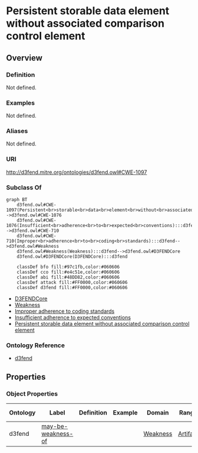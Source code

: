 # Persistent storable data element without associated comparison control element

## Overview

### Definition
Not defined.

### Examples
Not defined.

### Aliases
Not defined.

### URI
http://d3fend.mitre.org/ontologies/d3fend.owl#CWE-1097

### Subclass Of
```mermaid
graph BT
    d3fend.owl#CWE-1097(Persistent<br>storable<br>data<br>element<br>without<br>associated<br>comparison<br>control<br>element):::d3fend-->d3fend.owl#CWE-1076
    d3fend.owl#CWE-1076(Insufficient<br>adherence<br>to<br>expected<br>conventions):::d3fend-->d3fend.owl#CWE-710
    d3fend.owl#CWE-710(Improper<br>adherence<br>to<br>coding<br>standards):::d3fend-->d3fend.owl#Weakness
    d3fend.owl#Weakness(Weakness):::d3fend-->d3fend.owl#D3FENDCore
    d3fend.owl#D3FENDCore(D3FENDCore):::d3fend
    
    classDef bfo fill:#97c1fb,color:#060606
    classDef cco fill:#e4c51e,color:#060606
    classDef abi fill:#48DD82,color:#060606
    classDef attack fill:#FF0000,color:#060606
    classDef d3fend fill:#FF0000,color:#060606
```

- [D3FENDCore](/docs/ontology/reference/model/D3FENDCore/D3FENDCore.md)
- [Weakness](/docs/ontology/reference/model/D3FENDCore/Weakness/Weakness.md)
- [Improper adherence to coding standards](/docs/ontology/reference/model/D3FENDCore/Weakness/Improper%20adherence%20to%20coding%20standards/Improper%20adherence%20to%20coding%20standards.md)
- [Insufficient adherence to expected conventions](/docs/ontology/reference/model/D3FENDCore/Weakness/Improper%20adherence%20to%20coding%20standards/Insufficient%20adherence%20to%20expected%20conventions/Insufficient%20adherence%20to%20expected%20conventions.md)
- [Persistent storable data element without associated comparison control element](/docs/ontology/reference/model/D3FENDCore/Weakness/Improper%20adherence%20to%20coding%20standards/Insufficient%20adherence%20to%20expected%20conventions/Persistent%20storable%20data%20element%20without%20associated%20comparison%20control%20element/Persistent%20storable%20data%20element%20without%20associated%20comparison%20control%20element.md)


### Ontology Reference
- [d3fend](http://d3fend.mitre.org/ontologies/d3fend.owl#)

## Properties
### Object Properties
| Ontology | Label | Definition | Example | Domain | Range | Inverse Of |
|----------|-------|------------|---------|--------|-------|------------|
| d3fend | [may-be-weakness-of](http://d3fend.mitre.org/ontologies/d3fend.owl#may-be-weakness-of) |  |  | [Weakness](/docs/ontology/reference/model/D3FENDCore/Weakness/Weakness.md) | [Artifact](/docs/ontology/reference/model/D3FENDCore/Artifact/Artifact.md) | [may-have-weakness](http://d3fend.mitre.org/ontologies/d3fend.owl#may-have-weakness) |

